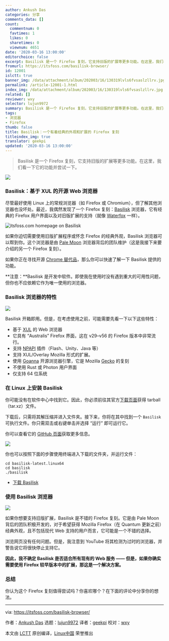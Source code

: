 ```yaml
---
author: Ankush Das
categories: 分享
comments_data: []
count:
  commentnum: 0
  favtimes: 1
  likes: 0
  sharetimes: 0
  viewnum: 4651
date: '2020-03-16 13:00:00'
editorchoice: false
excerpt: Basilisk 是一个 Firefox 复刻，它支持旧版的扩展等更多功能。在这里，我们看一下它的功能并尝试一下。
fromurl: https://itsfoss.com/basilisk-browser/
id: 12001
islctt: true
banner_img: /data/attachment/album/202003/16/130319lvls6fvsaslzllrv.jpg
permalink: /article-12001-1.html
index_img: /data/attachment/album/202003/16/130319lvls6fvsaslzllrv.jpg.thumb.jpg
related: []
reviewer: wxy
selector: lujun9972
summary: Basilisk 是一个 Firefox 复刻，它支持旧版的扩展等更多功能。在这里，我们看一下它的功能并尝试一下。
tags:
- 浏览器
- Firefox
thumb: false
title: Basilisk：一个有着经典的外观和扩展的 Firefox 复刻
titleindex_img: true
translator: geekpi
updated: '2020-03-16 13:00:00'
---
```



> 
> Basilisk 是一个 Firefox 复刻，它支持旧版的扩展等更多功能。在这里，我们看一下它的功能并尝试一下。
> 
> 
> 


![](/data/attachment/album/202003/16/130319lvls6fvsaslzllrv.jpg)


### Basilisk：基于 XUL 的开源 Web 浏览器


尽管最好使用 Linux 上的常规浏览器（如 Firefox 或 Chromium），但了解其他浏览器也没坏处。最近，我偶然发现了一个 Firefox 复刻：[Basilisk](https://www.basilisk-browser.org/) 浏览器，它有经典的 Firefox 用户界面以及对旧版扩展的支持（就像 [Waterfox](https://itsfoss.com/waterfox-browser/) 一样）。


![itsfoss.com homepage on Basilisk](/data/attachment/album/202003/16/130043im3hfx588f3n5699.jpg)


如果你迫切需要使用旧版扩展程序或怀念 Firefox 的经典外观，Basilisk 浏览器可以帮到你。这个浏览器是由 [Pale Moon](https://www.palemoon.org) 浏览器背后的团队维护（这是我接下来要介绍的另一个 Firefox 复刻）。


如果你正在寻找开源 [Chrome 替代品](https://itsfoss.com/open-source-browsers-linux/)，那么你可以快速了解一下 Basilisk 提供的功能。


**注意：**Basilisk 是开发中软件。即使我在使用时没有遇到重大的可用性问题，但你也不应依赖它作为唯一使用的浏览器。


### Basilisk 浏览器的特性


![](/data/attachment/album/202003/16/130047sydpf3y6gsbhdfhq.jpg)


Basilisk 开箱即用。但是，在考虑使用之前，可能需要先看一下以下这些特性：


* 基于 [XUL](https://developer.mozilla.org/en-US/docs/Archive/Mozilla/XUL) 的 Web 浏览器
* 它具有 “Australis” Firefox 界面，这在 v29–v56 的 Firefox 版本中非常流行。
* 支持 [NPAPI](https://wiki.mozilla.org/NPAPI) 插件（Flash、Unity、Java 等）
* 支持 XUL/Overlay Mozilla 形式的扩展。
* 使用 [Goanna](https://en.wikipedia.org/wiki/Goanna_(software)) 开源浏览器引擎，它是 Mozilla [Gecko](https://developer.mozilla.org/en-US/docs/Mozilla/Gecko) 的复刻
* 不使用 Rust 或 Photon 用户界面
* 仅支持 64 位系统


### 在 Linux 上安装 Basilisk


你可能没有在软件中心中找到它。因此，你必须前往其官方[下载页面](https://www.basilisk-browser.org/download.shtml)获得 tarball（tar.xz）文件。


下载后，只需将其解压缩并进入文件夹。接下来，你将在其中找到一个 `Basilisk` 可执行文件。你只需双击或右键单击并选择 “运行” 即可运行它。


你可以查看它的 [GitHub 页面](https://github.com/MoonchildProductions/Basilisk)获取更多信息。


![](/data/attachment/album/202003/16/130048jt7bjywvxxz9uwuf.jpg)


你也可以按照下面的步骤使用终端进入下载的文件夹，并运行文件：



```
cd basilisk-latest.linux64
cd basilisk
./basilisk
```

* [下载 Basilisk](https://www.basilisk-browser.org/)


### 使用 Basilisk 浏览器


![](/data/attachment/album/202003/16/130049snutxfmrvyprtvnn.jpg)


如果你想要支持旧版扩展，Basilisk 是不错的 Firefox 复刻。它是由 Pale Moon 背后的团队积极开发的，对于希望获得 Mozilla Firefox（在 Quantum 更新之前）经典外观，且不包括现代 Web 支持的用户而言，它可能是一个不错的选择。


浏览网页没有任何问题。但是，我注意到 YouTube 将其检测为过时的浏览器，并警告说它将很快停止支持它。


**因此，我不确定 Basilisk 是否适合所有现有的 Web 服务 —— 但是，如果你确实需要使用 Firefox 较早版本中的扩展，那这是一个解决方案。**


### 总结


你认为这个 Firefox 复刻值得尝试吗？你喜欢哪个？在下面的评论中分享你的想法。




---


via: <https://itsfoss.com/basilisk-browser/>


作者：[Ankush Das](https://itsfoss.com/author/ankush/) 选题：[lujun9972](https://github.com/lujun9972) 译者：[geekpi](https://github.com/geekpi) 校对：[wxy](https://github.com/wxy)


本文由 [LCTT](https://github.com/LCTT/TranslateProject) 原创编译，[Linux中国](https://linux.cn/) 荣誉推出